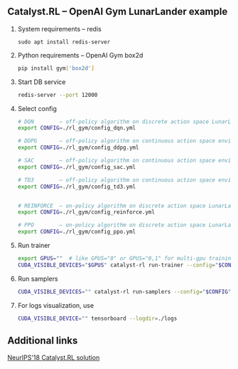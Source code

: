 ## Catalyst.RL – OpenAI Gym LunarLander example

1. System requirements – redis

    `sudo apt install redis-server`

2. Python requirements – OpenAI Gym box2d

    ```bash
    pip install gym['box2d']
    ```

3. Start DB service

    ```bash
    redis-server --port 12000
    ```
    
4. Select config
    ```bash
    # DQN        – off-policy algorithm on discrete action space LunarLander environment
    export CONFIG=./rl_gym/config_dqn.yml
    
    # DDPG       – off-policy algorithm on continuous action space environment LunarLander environment
    export CONFIG=./rl_gym/config_ddpg.yml
 
    # SAC        – off-policy algorithm on continuous action space environment LunarLander environment
    export CONFIG=./rl_gym/config_sac.yml
 
    # TD3        – off-policy algorithm on continuous action space environment LunarLander environment
    export CONFIG=./rl_gym/config_td3.yml


    # REINFORCE  – on-policy algorithm on discrete action space LunarLander environment
    export CONFIG=./rl_gym/config_reinforce.yml

    # PPO        – on-policy algorithm on discrete action space LunarLander environment
    export CONFIG=./rl_gym/config_ppo.yml
    ```

3. Run trainer

    ```bash
    export GPUS=""  # like GPUS="0" or GPUS="0,1" for multi-gpu training
    CUDA_VISIBLE_DEVICES="$GPUS" catalyst-rl run-trainer --config="$CONFIG"
    ```

4. Run samplers

    ```bash
    CUDA_VISIBLE_DEVICES="" catalyst-rl run-samplers --config="$CONFIG"
    ```

5. For logs visualization, use

    ```bash
    CUDA_VISIBLE_DEVICE="" tensorboard --logdir=./logs
    ```

## Additional links

[NeurIPS'18 Catalyst.RL solution](https://github.com/Scitator/neurips-18-prosthetics-challenge)

